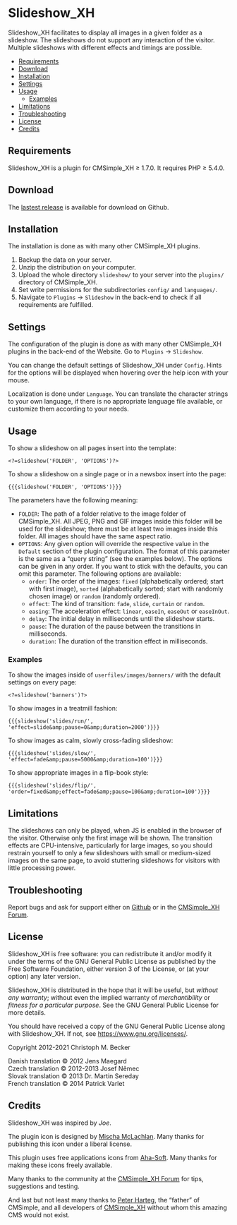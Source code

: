 # Slideshow\_XH

Slideshow\_XH facilitates to display all images
in a given folder as a slideshow.
The slideshows do not support any interaction of the visitor.
Multiple slideshows with different effects and timings are possible.

- [Requirements](#requirements)
- [Download](#download)
- [Installation](#installation)
- [Settings](#settings)
- [Usage](#usage)
  - [Examples](#examples)
- [Limitations](#limitations)
- [Troubleshooting](#troubleshooting)
- [License](#license)
- [Credits](#credits)

## Requirements

Slideshow\_XH is a plugin for CMSimple\_XH ≥ 1.7.0.
It requires PHP ≥ 5.4.0.

## Download

The [lastest release](https://github.com/cmb69/slideshow_xh/releases/latest)
is available for download on Github.

## Installation

The installation is done as with many other CMSimple\_XH plugins.

1. Backup the data on your server.
1. Unzip the distribution on your computer.
1. Upload the whole directory `slideshow/` to your server
   into the `plugins/` directory of CMSimple\_XH.
1. Set write permissions for the subdirectories
   `config/` and `languages/`.
1. Navigate to `Plugins` → `Slideshow` in the back-end
   to check if all requirements are fulfilled.

## Settings

The configuration of the plugin is done as with many other CMSimple\_XH
plugins in the back-end of the Website.
Go to `Plugins` → `Slideshow`.

You can change the default settings of Slideshow\_XH under `Config`.
Hints for the options will be displayed
when hovering over the help icon with your mouse.

Localization is done under `Language`.
You can translate the character strings to your own language,
if there is no appropriate language file available,
or customize them according to your needs.

## Usage

To show a slideshow on all pages insert into the template:

    <?=slideshow('FOLDER', 'OPTIONS')?>

To show a slideshow on a single page or in a newsbox insert into the page:

    {{{slideshow('FOLDER', 'OPTIONS')}}}

The parameters have the following meaning:

- `FOLDER`:
  The path of a folder relative to the image folder of CMSimple_XH.
  All JPEG, PNG and GIF images inside this folder
  will be used for the slideshow;
  there must be at least two images inside this folder.
  All images should have the same aspect ratio.
- `OPTIONS`:
  Any given option will override the respective value
  in the `Default` section of the plugin configuration.
  The format of this parameter is the same as a “query string”
  (see the examples below).
  The options can be given in any order.
  If you want to stick with the defaults,
  you can omit this parameter.
  The following options are available:
  - `order`:
    The order of the images:
    `fixed` (alphabetically ordered; start with first image),
    `sorted` (alphabetically sorted; start with randomly chosen image)
    or `random` (randomly ordered).
  - `effect`:
    The kind of transition: `fade`, `slide`, `curtain` or `random`.
  - `easing`:
    The acceleration effect: `linear`, `easeIn`, `easeOut` or `easeInOut`.
  - `delay`:
    The initial delay in milliseconds until the slideshow starts.
  - `pause`:
    The duration of the pause between the transitions in milliseconds.
  - `duration`:
    The duration of the transition effect in milliseconds.

### Examples

To show the images inside of `userfiles/images/banners/`
with the default settings on every page:

    <?=slideshow('banners')?>

To show images in a treatmill fashion:

    {{{slideshow('slides/run/', 'effect=slide&amp;pause=0&amp;duration=2000')}}}

To show images as calm, slowly cross-fading slideshow:

    {{{slideshow('slides/slow/', 'effect=fade&amp;pause=5000&amp;duration=100')}}}

To show appropriate images in a flip-book style:

    {{{slideshow('slides/flip/', 'order=fixed&amp;effect=fade&amp;pause=100&amp;duration=100')}}}

## Limitations

The slideshows can only be played,
when JS is enabled in the browser of the visitor.
Otherwise only the first image will be shown.
The transition effects are CPU-intensive,
particularly for large images,
so you should restrain yourself to only a few slideshows
with small or medium-sized images on the same page,
to avoid stuttering slideshows for visitors with little processing power.

## Troubleshooting

Report bugs and ask for support either on
[Github](https://github.com/cmb69/slideshow_xh/issues)
or in the [CMSimple\_XH Forum](https://cmsimpleforum.com/).

## License

Slideshow\_XH is free software: you can redistribute it and/or modify
it under the terms of the GNU General Public License as published by
the Free Software Foundation, either version 3 of the License, or
(at your option) any later version.

Slideshow\_XH is distributed in the hope that it will be useful,
but *without any warranty*; without even the implied warranty of
*merchantibility* or *fitness for a particular purpose*. See the
GNU General Public License for more details.

You should have received a copy of the GNU General Public License
along with Slideshow\_XH.  If not, see <https://www.gnu.org/licenses/>.

Copyright 2012-2021 Christoph M. Becker

Danish translation © 2012 Jens Maegard  
Czech translation © 2012-2013 Josef Němec  
Slovak translation © 2013 Dr. Martin Sereday  
French translation © 2014 Patrick Varlet

## Credits

Slideshow\_XH was inspired by *Joe*.

The plugin icon is designed by [Mischa McLachlan](https://twitter.com/Zyote).
Many thanks for publishing this icon under a liberal license.

This plugin uses free applications icons from
[Aha-Soft](http://www.aha-soft.com/).
Many thanks for making these icons freely available.

Many thanks to the community at the 
[CMSimple\_XH Forum](https://www.cmsimpleforum.com/)
for tips, suggestions and testing.

And last but not least many thanks to
[Peter Harteg](https://www.harteg.dk/), the “father” of CMSimple,
and all developers of [CMSimple\_XH](https://www.cmsimple-xh.org/)
without whom this amazing CMS would not exist.
